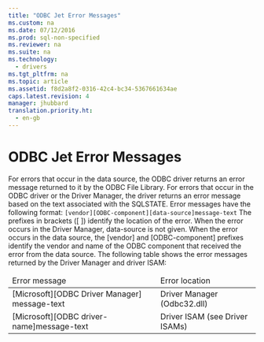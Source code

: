 ```yaml
---
title: "ODBC Jet Error Messages"
ms.custom: na
ms.date: 07/12/2016
ms.prod: sql-non-specified
ms.reviewer: na
ms.suite: na
ms.technology: 
  - drivers
ms.tgt_pltfrm: na
ms.topic: article
ms.assetid: f8d2a8f2-0316-42c4-bc34-5367661634ae
caps.latest.revision: 4
manager: jhubbard
translation.priority.ht: 
  - en-gb
---
```

# ODBC Jet Error Messages
<?xml version="1.0" encoding="utf-8"?>
<developerConceptualDocument xmlns="http://ddue.schemas.microsoft.com/authoring/2003/5" xmlns:xlink="http://www.w3.org/1999/xlink" xmlns:xsi="http://www.w3.org/2001/XMLSchema-instance" xsi:schemaLocation="http://ddue.schemas.microsoft.com/authoring/2003/5 http://dduestorage.blob.core.windows.net/ddueschema/developer.xsd">
  <introduction>
    <para>For errors that occur in the data source, the ODBC driver returns an error message returned to it by the ODBC File Library. For errors that occur in the ODBC driver or the Driver Manager, the driver returns an error message based on the text associated with the SQLSTATE.</para>
    <para>Error messages have the following format:</para>
    <code>[vendor][ODBC-component][data-source]message-text</code>
    <para>The prefixes in brackets ([ ]) identify the location of the error. When the error occurs in the Driver Manager, <legacyItalic>data-source</legacyItalic> is not given. When the error occurs in the data source, the [<legacyItalic>vendor</legacyItalic>] and [<legacyItalic>ODBC-component</legacyItalic>] prefixes identify the vendor and name of the ODBC component that received the error from the data source. </para>
    <para>The following table shows the error messages returned by the Driver Manager and driver ISAM: </para>
    <table xmlns:caps="http://schemas.microsoft.com/build/caps/2013/11">
      <thead>
        <tr>
          <TD>
            <para>Error message</para>
          </TD>
          <TD>
            <para>Error location</para>
          </TD>
        </tr>
      </thead>
      <tbody>
        <tr>
          <TD>
            <para>[Microsoft][ODBC Driver Manager] <legacyItalic>message-text</legacyItalic></para>
          </TD>
          <TD>
            <para>Driver Manager (Odbc32.dll)</para>
          </TD>
        </tr>
        <tr>
          <TD>
            <para>[Microsoft][ODBC <legacyItalic>driver-name</legacyItalic>]<legacyItalic>message-text</legacyItalic></para>
          </TD>
          <TD>
            <para>Driver ISAM (see Driver ISAMs)</para>
          </TD>
        </tr>
      </tbody>
    </table>
  </introduction>
  <relatedTopics />
</developerConceptualDocument>